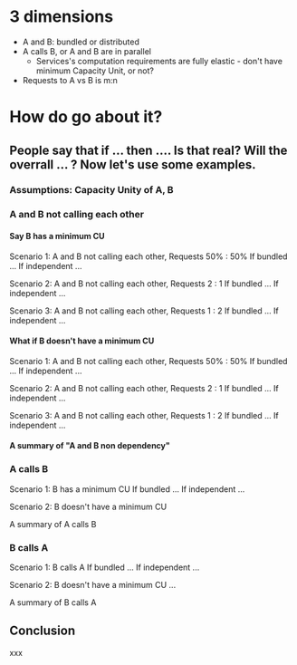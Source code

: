 # 3 dimensions

* A and B:  bundled or distributed
* A calls B, or A and B are in parallel
  * Services's computation requirements are fully elastic - don't have minimum Capacity Unit,  or not?
* Requests to A vs B is  m:n  



# How do go about it? 

## People say that if ... then ....  Is that real?  Will the overrall ... ?  Now let's use some examples. 

### Assumptions: Capacity Unity of A, B


### A and B not calling each other 
#### Say B has a minimum CU

Scenario 1: A and B not calling each other, Requests 50% : 50% 
If bundled ...
If independent ...

Scenario 2: A and B not calling each other, Requests 2 : 1
If bundled ...
If independent ...

Scenario 3: A and B not calling each other, Requests 1 : 2
If bundled ...
If independent ...

#### What if B doesn't have a minimum CU
Scenario 1: A and B not calling each other, Requests 50% : 50%
If bundled ...
If independent ...

Scenario 2: A and B not calling each other, Requests 2 : 1
If bundled ...
If independent ...

Scenario 3: A and B not calling each other, Requests 1 : 2
If bundled ...
If independent ...

#### A summary of "A and B non dependency"

### A calls B
Scenario 1: B has a minimum CU 
If bundled ...
If independent ...

Scenario 2: B doesn't have a minimum CU

A summary of A calls B

### B calls A
Scenario 1: B calls A
If bundled ...
If independent ...

Scenario 2: B doesn't have a minimum CU
...

A summary of B calls A

## Conclusion
xxx